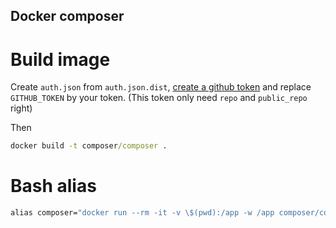 Docker composer
---------------

# Build image

Create `auth.json` from `auth.json.dist`, [create a github token](https://github.com/settings/tokens/new) and replace `GITHUB_TOKEN` by your token. (This token only need `repo` and `public_repo` right)

Then

```cmd
docker build -t composer/composer .
```

# Bash alias

```cmd
alias composer="docker run --rm -it -v \$(pwd):/app -w /app composer/composer
```